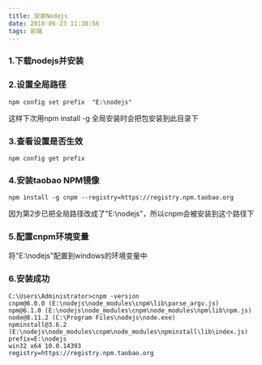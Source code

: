 ```yaml
---
title: 安装Nodejs
date: 2018-06-23 11:38:56
tags: 前端
---
```


### 1.下载nodejs并安装

### 2.设置全局路径

```shell
npm config set prefix  "E:\nodejs"
```

这样下次用npm install -g 全局安装时会把包安装到此目录下

### 3.查看设置是否生效

```shell
npm config get prefix
```

### 4.安装taobao NPM镜像

```shell
npm install -g cnpm --registry=https://registry.npm.taobao.org
```

因为第2步已把全局路径改成了"E:\nodejs"，所以cnpm会被安装到这个路径下

### 5.配置cnpm环境变量

将"E:\nodejs"配置到windows的环境变量中

### 6.安装成功

```
C:\Users\Administrator>cnpm -version
cnpm@6.0.0 (E:\nodejs\node_modules\cnpm\lib\parse_argv.js)
npm@6.1.0 (E:\nodejs\node_modules\cnpm\node_modules\npm\lib\npm.js)
node@8.11.2 (C:\Program Files\nodejs\node.exe)
npminstall@3.6.2 (E:\nodejs\node_modules\cnpm\node_modules\npminstall\lib\index.js)
prefix=E:\nodejs
win32 x64 10.0.14393
registry=https://registry.npm.taobao.org
```

